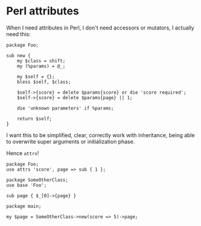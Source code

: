 # Perl attributes

When I need attributes in Perl, I don't need accessors or mutators, I actually
need this:

```
package Foo;

sub new {
    my $class = shift;
    my (%params) = @_;

    my $self = {};
    bless $self, $class;

    $self->{score} = delete $params{score} or die 'score required';
    $self->{score} = delete $params{page} || 1;

    die 'unknown parameters' if %params;

    return $self;
}
```

I want this to be simplified, clear, correctly work with inheritance, being able
to overwrite super arguments or initialization phase.

Hence `attrs`!

```
package Foo;
use attrs 'score', page => sub { 1 };

package SomeOtherClass;
use base 'Foo';

sub page { $_[0]->{page} }

package main;

my $page = SomeOtherClass->new(score => 5)->page;
```

